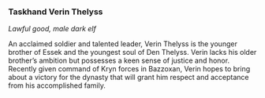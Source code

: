 ### Taskhand Verin Thelyss

_Lawful good, male dark elf_

An acclaimed soldier and talented leader, Verin Thelyss is the younger brother of Essek and the youngest soul of Den Thelyss. Verin lacks his older brother’s ambition but possesses a keen sense of justice and honor. Recently given command of Kryn forces in Bazzoxan, Verin hopes to bring about a victory for the dynasty that will grant him respect and acceptance from his accomplished family.